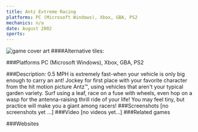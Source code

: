 ```yaml
---
title: Antz Extreme Racing
platforms: PC (Microsoft Windows), Xbox, GBA, PS2
mechanics: n/a
date: August 2002
sports: 
---
```

![game cover art](//images.igdb.com/igdb/image/upload/t_cover_big/puptsrrdwfolht5nke64.jpg "Logo Title Text 1")
####Alternative tiles:

###Platforms
PC (Microsoft Windows), Xbox, GBA, PS2

###Description:
0.5 MPH is extremely fast-when your vehicle is only big enough to carry an ant! Jockey for first place with your favorite character from the hit motion picture Antz™, using vehicles that aren't your typical garden variety. 
 Surf using a leaf, race on a fuse with wheels, even hop on a wasp for the antenna-raising thrill ride of your life! You may feel tiny, but practice will make you a giant among racers!
###Screenshots
[no screenshots yet ...]
###Video
[no videos yet...]
###Related games

###Websites

